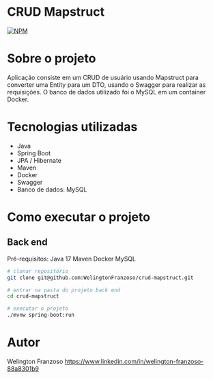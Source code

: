 # CRUD Mapstruct
[![NPM](https://img.shields.io/npm/l/react)](https://github.com/WelingtonFranzoso/franzoso-agregador-de-investimentos/blob/main/LICENSE) 

# Sobre o projeto

Aplicação consiste em um CRUD de usuário usando Mapstruct para converter uma Entity para um DTO, usando o Swagger para realizar as requisições. O banco de dados utilizado foi o MySQL em um container Docker.

# Tecnologias utilizadas
- Java
- Spring Boot
- JPA / Hibernate
- Maven
- Docker
- Swagger
- Banco de dados: MySQL

# Como executar o projeto

## Back end
Pré-requisitos: 
Java 17
Maven
Docker
MySQL

```bash
# clonar repositório
git clone git@github.com:WelingtonFranzoso/crud-mapstruct.git

# entrar na pasta do projeto back end
cd crud-mapstruct

# executar o projeto
./mvnw spring-boot:run
```

# Autor

Welington Franzoso
https://www.linkedin.com/in/welington-franzoso-88a8301b9
